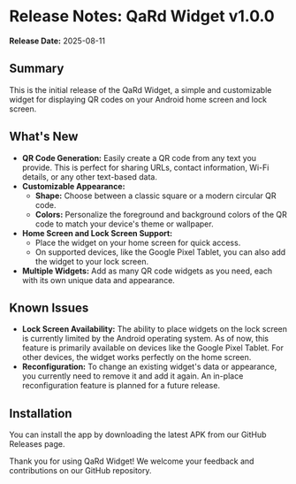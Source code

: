 # Release Notes: QaRd Widget v1.0.0

**Release Date:** 2025-08-11

## Summary

This is the initial release of the QaRd Widget, a simple and customizable widget for displaying QR
codes on your Android home screen and lock screen.

## What's New

*   **QR Code Generation:** Easily create a QR code from any text you provide. This is perfect for sharing URLs, contact information, Wi-Fi details, or any other text-based data.
*   **Customizable Appearance:**
    *   **Shape:** Choose between a classic square or a modern circular QR code.
    *   **Colors:** Personalize the foreground and background colors of the QR code to match your device's theme or wallpaper.
*   **Home Screen and Lock Screen Support:**
    *   Place the widget on your home screen for quick access.
    *   On supported devices, like the Google Pixel Tablet, you can also add the widget to your lock screen.
*   **Multiple Widgets:** Add as many QR code widgets as you need, each with its own unique data and appearance.

## Known Issues

*   **Lock Screen Availability:** The ability to place widgets on the lock screen is currently limited by the Android operating system. As of now, this feature is primarily available on devices like the Google Pixel Tablet. For other devices, the widget works perfectly on the home screen.
*   **Reconfiguration:** To change an existing widget's data or appearance, you currently need to remove it and add it again. An in-place reconfiguration feature is planned for a future release.

## Installation

You can install the app by downloading the latest APK from our GitHub Releases page.

Thank you for using QaRd Widget! We welcome your feedback and contributions on our GitHub
repository.

